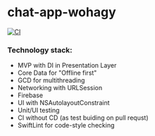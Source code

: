 # chat-app-wohagy
[![CI](https://github.com/TFS-iOS/chat-app-wohagy/actions/workflows/ios.yml/badge.svg)](https://github.com/TFS-iOS/chat-app-wohagy/actions/workflows/ios.yml)
### Technology stack:
- MVP with DI in Presentation Layer
- Core Data for "Offline first"
- GCD for multithreading
- Networking with URLSession 
- Firebase
- UI with NSAutolayoutConstraint 
- Unit/UI testing
- CI without CD (as test buiding on pull requst)
- SwiftLint for code-style checking 

